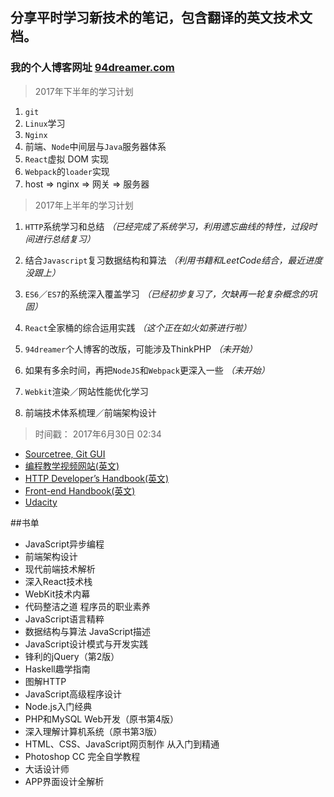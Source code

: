 ## 分享平时学习新技术的笔记，包含翻译的英文技术文档。

### 我的个人博客网址 [94dreamer.com](http://94dreamer.com)

> 2017年下半年的学习计划

1. `git`
2. `Linux`学习
3. `Nginx`
4. 前端、`Node`中间层与`Java`服务器体系
5. `React`虚拟 DOM 实现
6. `Webpack`的`loader`实现
7. host => nginx => 网关 => 服务器

> 2017年上半年的学习计划

1. `HTTP`系统学习和总结
*（已经完成了系统学习，利用遗忘曲线的特性，过段时间进行总结复习）*

2. 结合`Javascript`复习数据结构和算法
*（利用书籍和LeetCode结合，最近进度没跟上）*

3. `ES6`／`ES7`的系统深入覆盖学习
*（已经初步复习了，欠缺再一轮复杂概念的巩固）*

4. `React`全家桶的综合运用实践
*（这个正在如火如荼进行啦）*

5. `94dreamer`个人博客的改版，可能涉及ThinkPHP
*（未开始）*

6. 如果有多余时间，再把`NodeJS`和`Webpack`更深入一些
*（未开始）*

7. `Webkit`渲染／网站性能优化学习

8. 前端技术体系梳理／前端架构设计
 
>时间戳： 2017年6月30日 02:34

- [Sourcetree, Git GUI](https://www.sourcetreeapp.com/)
- [编程教学视频网站(英文)](https://www.codeschool.com/)
- [HTTP Developer’s Handbook(英文)](http://www.amazon.com/HTTP-Developers-Handbook-Chris-Shiflett/dp/0672324547)
- [Front-end Handbook(英文)](https://www.gitbook.com/book/frontendmasters/front-end-handbook/details)
- [Udacity](https://classroom.udacity.com/)

##书单

* JavaScript异步编程
* 前端架构设计
* 现代前端技术解析
* 深入React技术栈
* WebKit技术内幕
* 代码整洁之道 程序员的职业素养
* JavaScript语言精粹
* 数据结构与算法 JavaScript描述
* JavaScript设计模式与开发实践
* 锋利的jQuery（第2版）
* Haskell趣学指南
* 图解HTTP
* JavaScript高级程序设计
* Node.js入门经典
* PHP和MySQL Web开发（原书第4版）
* 深入理解计算机系统（原书第3版）
* HTML、CSS、JavaScript网页制作 从入门到精通
* Photoshop CC 完全自学教程
* 大话设计师
* APP界面设计全解析